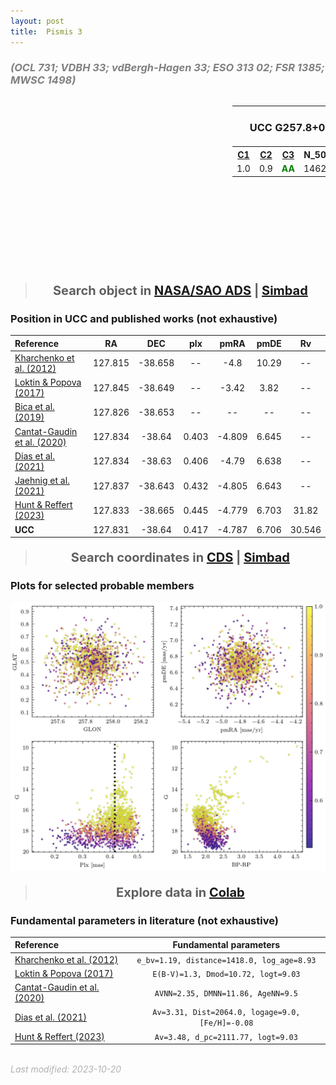 ```yaml
---
layout: post
title:  Pismis 3
---
```

<h3><span style="color: #808080;"><i>(OCL 731; VDBH 33; vdBergh-Hagen 33; ESO 313 02; FSR 1385; MWSC 1498)</i></span></h3>
<div style="display: flex; justify-content: space-between;">
 <div style="text-align: center;">
 <!-- Left block -->
 <div id="aladin-lite-div" style="width:355px;height:250px;"></div>
 <script type="text/javascript" src="https://aladin.cds.unistra.fr/AladinLite/api/v3/latest/aladin.js" charset="utf-8"></script>
 <script type="text/javascript">
   let aladin;
   A.init.then(() => {
      aladin = A.aladin('#aladin-lite-div', {survey: "P/DSS2/color", fov:0.233, target: "127.831 -38.64"});
   });
 </script>
</div>
<!-- Left block -->

<table style="text-align: center; width:355px;height:250px;">
  <!-- Row 1 (title) -->
  <tr>
    <td colspan="5"><h3>UCC G257.8+00.5</h3></td>
  </tr>
  <!-- Row 2 -->
  <tr>
    <th><a href="https://ucc.ar/faq#what-are-the-c1-c2-and-c3-parameters" title="Photometric class">C1</a></th>
    <th><a href="https://ucc.ar/faq#what-are-the-c1-c2-and-c3-parameters" title="Density class">C2</a></th>
    <th><a href="https://ucc.ar/faq#what-are-the-c1-c2-and-c3-parameters" title="Combined class">C3</a></th>
    <th><div title="Stars with membership probability >50%">N_50</div></th>
    <th><div title="Radius that contains half the members [arcmin]">r_50</div></th>
  </tr>
  <!-- Row 3 -->
  <tr>
    <td>1.0</td>
    <td>0.9</td>
    <td><span style="color: green; font-weight: bold;">A</span><span style="color: green; font-weight: bold;">A</span></td>
    <td>1462</td>
    <td>7.0</td>
  </tr>
</table>
</div>

> <p style="text-align:center; font-weight: bold; font-size:20px">Search object in <a href="https://ui.adsabs.harvard.edu/search/q=%20collection%3Aastronomy%20body%3A%22Pismis%203%22&sort=date%20desc%2C%20bibcode%20desc&p_=0" target="_blank">NASA/SAO ADS</a> | <a href="http://simbad.cds.unistra.fr/simbad/sim-id-refs?Ident=pismis3" target="_blank">Simbad</a></p>


### Position in UCC and published works (not exhaustive)

| Reference    | RA    | DEC   | plx  | pmRA  | pmDE   |  Rv  |
| :---         | :---: | :---: | :---: | :---: | :---: | :---: |
|[Kharchenko et al. (2012)](https://ui.adsabs.harvard.edu/abs/2012A%26A...543A.156K) | 127.815 | -38.658 | -- | -4.8 | 10.29 | -- |
|[Loktin & Popova (2017)](https://ui.adsabs.harvard.edu/abs/2017AstBu..72..257L/abstract) | 127.845 | -38.649 | -- | -3.42 | 3.82 | -- |
|[Bica et al. (2019)](https://ui.adsabs.harvard.edu/abs/2019AJ....157...12B/abstract) | 127.826 | -38.653 | -- | -- | -- | -- |
|[Cantat-Gaudin et al. (2020)](https://ui.adsabs.harvard.edu/abs/2020A%26A...640A...1C) | 127.834 | -38.64 | 0.403 | -4.809 | 6.645 | -- |
|[Dias et al. (2021)](https://ui.adsabs.harvard.edu/abs/2021MNRAS.504..356D) | 127.834 | -38.63 | 0.406 | -4.79 | 6.638 | -- |
|[Jaehnig et al. (2021)](https://ui.adsabs.harvard.edu/abs/2021ApJ...923..129J/abstract) | 127.837 | -38.643 | 0.432 | -4.805 | 6.643 | -- |
|[Hunt & Reffert (2023)](https://ui.adsabs.harvard.edu/abs/2023arXiv230313424H/abstract) | 127.833 | -38.665 | 0.445 | -4.779 | 6.703 | 31.82 |
| **UCC** |127.831 | -38.64 | 0.417 | -4.787 | 6.706 | 30.546 |

> <p style="text-align:center; font-weight: bold; font-size:20px">Search coordinates in <a href="http://cdsportal.u-strasbg.fr/?target=127.831%20-38.64" target="_blank">CDS</a> | <a href="https://simbad.cds.unistra.fr/mobile/object_list.html?coord=127.831%20-38.64&output=json&radius=5&userEntry=pismis3" target="_blank">Simbad</a></p>

### Plots for selected probable members

![CLUSTER](https://raw.githubusercontent.com/ucc23/Q3P/main/plots/pismis3.webp)


> <p style="text-align:center; font-weight: bold; font-size:20px">Explore data in <a href="https://colab.research.google.com/github/UCC23/Q3P/blob/master/notebooks/pismis3.ipynb" target="_blank">Colab</a></p>


### Fundamental parameters in literature (not exhaustive)

| Reference |  Fundamental parameters |
| :---         |     :---:      |
| [Kharchenko et al. (2012)](https://ui.adsabs.harvard.edu/abs/2012A%26A...543A.156K) | `e_bv=1.19, distance=1418.0, log_age=8.93` |
| [Loktin & Popova (2017)](https://ui.adsabs.harvard.edu/abs/2017AstBu..72..257L/abstract) | `E(B-V)=1.3, Dmod=10.72, logt=9.03` |
| [Cantat-Gaudin et al. (2020)](https://ui.adsabs.harvard.edu/abs/2020A%26A...640A...1C) | `AVNN=2.35, DMNN=11.86, AgeNN=9.5` |
| [Dias et al. (2021)](https://ui.adsabs.harvard.edu/abs/2021MNRAS.504..356D) | `Av=3.31, Dist=2064.0, logage=9.0, [Fe/H]=-0.08` |
| [Hunt & Reffert (2023)](https://ui.adsabs.harvard.edu/abs/2023arXiv230313424H/abstract) | `Av=3.48, d_pc=2111.77, logt=9.03` |

<br>
<font color="b3b1b1"><i>Last modified: 2023-10-20</i></font>
